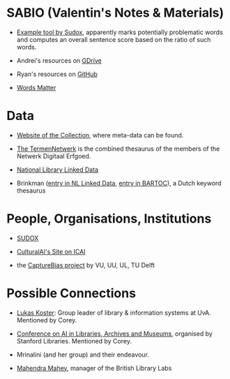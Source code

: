 # SABIO (Valentin's Notes & Materials)


- [Example tool by Sudox](https://share.sudox.nl/words-matter/), apparently marks potentially problematic words and computes an overall sentence score based on the ratio of such words.  

- Andrei's resources on [GDrive](https://drive.google.com/drive/u/0/folders/1ncPfsOL_WmAUnGbEbqMMFAw1sF32gTLw)

- Ryan's resources on [GitHub](https://github.com/ryanbrate/phd_reading_list)

- [Words Matter](https://www.materialculture.nl/en/publications/words-matter)


# Data

- [Website of the Collection](https://collectie.wereldculturen.nl/#/query/eeb657d7-ec61-40d3-bd30-0cc3bdddb192), where meta-data can be found.

- [The TermenNetwerk](https://termennetwerk.netwerkdigitaalerfgoed.nl/) is the combined thesaurus of the members of the Netwerk Digitaal Erfgoed.

- [National Library Linked Data](http://data.bibliotheken.nl/)

- Brinkman ([entry in NL Linked Data](http://data.bibliotheken.nl/doc/dataset/brinkman), [entry in BARTOC](https://bartoc.org/en/node/18686)), a Dutch keyword thesaurus


# People, Organisations, Institutions


- [SUDOX](https://www.sudox.nl/)

- [CulturalAI's Site on ICAI](https://icai.ai/cultural-ai-lab/)

- the [CaptureBias project](https://capturebias.wordpress.com/) by VU, UU, UL, TU Delft


# Possible Connections

- [Lukas Koster](https://www.uva.nl/profiel/k/o/l.koster/l.koster.html): Group leader of library & information systems at UvA. Mentioned by Corey.

- [Conference on AI in Libraries, Archives and Museums](https://library.stanford.edu/projects/fantastic-futures), organised by Stanford Libraries. Mentioned by Corey.

- Mrinalini (and her group) and their endeavour.

- [Mahendra Mahey](https://www.bl.uk/people/experts/mahendra-mahey), manager of the British Library Labs



